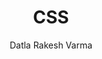 ---
title: CSS 
description: List of unique markdown methods and some custom markdown syntax for writing articles for server x 101.
author: Datla Rakesh Varma
lastmod: 2024-05-16
publishdate: 2024-05-16
tags:
    - css
    - web
draft: false
---